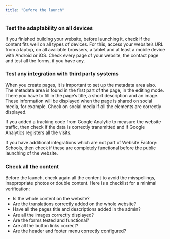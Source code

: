 ```yaml
---
title: "Before the launch"
---
```


### Test the adaptability on all devices

If you finished building your website, before launching it, check if the
content fits well on all types of devices. For this, access your
website’s URL from a laptop, on all available browsers, a tablet and at
least a mobile device with Android or iOS. Check every page of your
website, the contact page and test all the forms, if
you have any.

### Test any integration with third party systems

When you create pages, it is important to set up the metadata area also.
The metadata area is found in the first part of the page, in the editing
mode. There you have to fill in the page’s title, a short description
and an image. These information will be displayed when the page is
shared on social media, for example. Check on social media if all the
elements are correctly displayed.

If you added a tracking code from Google Analytic to measure the website
traffic, then check if the data is correctly transmitted and if Google
Analytics registers all the visits.

If you have additional integrations which are not part of Website
Factory: Schools, then check if these are completely functional before the
public launching of the website.

### Check all the content

Before the launch, check again all the content to avoid the
misspellings, inappropriate photos or double content. Here is a
checklist for a minimal verification:

- Is the whole content on the website?
- Are the translations correctly added on the whole website?
- Have all the pages title and descriptions added in the admin?
- Are all the images correctly displayed?
- Are the forms tested and functional?
- Are all the button links correct?
- Are the header and footer menu correctly configured?
